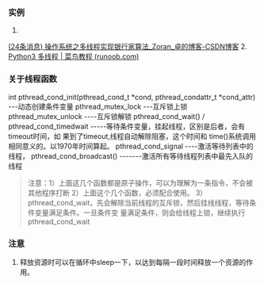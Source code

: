 ### 实例
1.
[(24条消息) 操作系统之多线程实现银行家算法_Zoran_卓的博客-CSDN博客](https://blog.csdn.net/weixin_44008424/article/details/107131988#:~:text=%E6%93%8D%E4%BD%9C%E7%B3%BB%E7%BB%9F%E4%B9%8B%E5%A4%9A%E7%BA%BF%E7%A8%8B%E5%AE%9E%E7%8E%B0%E9%93%B6%E8%A1%8C%E5%AE%B6%E7%AE%97%E6%B3%95,%E5%AE%9E%E9%AA%8C%E8%A6%81%E6%B1%821.%E6%B5%8B%E8%AF%95%E6%95%B0%E6%8D%AE%E9%9A%8F%E6%9C%BA%E4%BA%A7%E7%94%9F%E3%80%82%20%E4%B8%8D%E5%8F%AF%E6%89%8B%E5%B7%A5%E8%BE%93%E5%85%A5%EF%BC%9B2.%E7%BA%BF%E7%A8%8B%E6%89%80%E9%9C%80%E7%9A%84%E5%85%A8%E9%83%A8%E8%B5%84%E6%BA%90%E4%B8%80%E6%AC%A1%E5%85%A8%E9%83%A8%E7%BB%99%E4%BA%883.%E7%BA%BF%E7%A8%8B%E9%87%8A%E6%94%BE%E8%B5%84%E6%BA%90%E6%97%B6%E5%88%86%E5%A4%9A%E6%AC%A1%E9%87%8A%E6%94%BE%EF%BC%8C%E4%B8%80%E6%AC%A1%E9%87%8A%E6%94%BE%E4%B8%80%E7%A7%8D%E6%89%80%E6%9C%89%E8%B5%84%E6%BA%90%E3%80%82)
2.
[Python3 多线程 | 菜鸟教程 (runoob.com)](https://www.runoob.com/python3/python3-multithreading.html#:~:text=Python3%20%E5%A4%9A%E7%BA%BF%E7%A8%8B%201%20%E5%BC%80%E5%A7%8B%E5%AD%A6%E4%B9%A0Python%E7%BA%BF%E7%A8%8B%20Python%E4%B8%AD%E4%BD%BF%E7%94%A8%E7%BA%BF%E7%A8%8B%E6%9C%89%E4%B8%A4%E7%A7%8D%E6%96%B9%E5%BC%8F%EF%BC%9A%E5%87%BD%E6%95%B0%E6%88%96%E8%80%85%E7%94%A8%E7%B1%BB%E6%9D%A5%E5%8C%85%E8%A3%85%E7%BA%BF%E7%A8%8B%E5%AF%B9%E8%B1%A1%E3%80%82%20%E5%87%BD%E6%95%B0%E5%BC%8F%EF%BC%9A%E8%B0%83%E7%94%A8%20_thread%20%E6%A8%A1%E5%9D%97%E4%B8%AD%E7%9A%84start_new_thread,4%20%E7%BA%BF%E7%A8%8B%E5%90%8C%E6%AD%A5%20%E5%A6%82%E6%9E%9C%E5%A4%9A%E4%B8%AA%E7%BA%BF%E7%A8%8B%E5%85%B1%E5%90%8C%E5%AF%B9%E6%9F%90%E4%B8%AA%E6%95%B0%E6%8D%AE%E4%BF%AE%E6%94%B9%EF%BC%8C%E5%88%99%E5%8F%AF%E8%83%BD%E5%87%BA%E7%8E%B0%E4%B8%8D%E5%8F%AF%E9%A2%84%E6%96%99%E7%9A%84%E7%BB%93%E6%9E%9C%EF%BC%8C%E4%B8%BA%E4%BA%86%E4%BF%9D%E8%AF%81%E6%95%B0%E6%8D%AE%E7%9A%84%E6%AD%A3%E7%A1%AE%E6%80%A7%EF%BC%8C%E9%9C%80%E8%A6%81%E5%AF%B9%E5%A4%9A%E4%B8%AA%E7%BA%BF%E7%A8%8B%E8%BF%9B%E8%A1%8C%E5%90%8C%E6%AD%A5%E3%80%82%20...%205%20%E7%BA%BF%E7%A8%8B%E4%BC%98%E5%85%88%E7%BA%A7%E9%98%9F%E5%88%97%EF%BC%88%20Queue%EF%BC%89%20)
### 关于线程函数
int pthread_cond_init(pthread_cond_t \*cond, pthread_condattr_t \*cond_attr) ---动态创建条件变量
pthread_mutex_lock ---互斥锁上锁
pthread_mutex_unlock ----互斥锁解锁
pthread_cond_wait() / pthread_cond_timedwait -----等待条件变量，挂起线程，区别是后者，会有timeout时间，如 果到了timeout,线程自动解除阻塞，这个时间和 time()系统调用相同意义的。以1970年时间算起。
pthread_cond_signal ----激活等待列表中的线程，
pthread_cond_broadcast() -------激活所有等待线程列表中最先入队的线程

>注意：1）上面这几个函数都是原子操作，可以为理解为一条指令，不会被其他程序打断
           2）上面这个几个函数，必须配合使用。
           3）pthread_cond_wait，先会解除当前线程的互斥锁，然后挂线线程，等待条件变量满足条件。一旦条件变                   量满足条件，则会给线程上锁，继续执行pthread_cond_wait

### 注意
1. 释放资源时可以在循环中sleep一下，以达到每隔一段时间释放一个资源的作用。